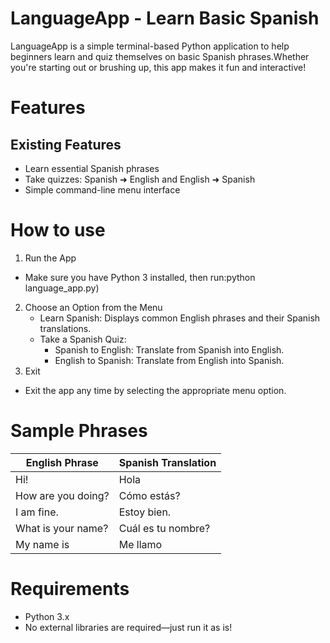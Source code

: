 # LanguageApp - Learn Basic Spanish
LanguageApp is a simple terminal-based Python application to help beginners learn and quiz themselves on basic Spanish phrases.Whether you're starting out or brushing up, this app makes it fun and interactive!

# Features
## Existing Features
+ Learn essential Spanish phrases
+ Take quizzes: Spanish ➜ English and English ➜ Spanish
+ Simple command-line menu interface

# How to use 
1. Run the App
 + Make sure you have Python 3 installed, then run:python language_app.py)
2. Choose an Option from the Menu
   + Learn Spanish: Displays common English phrases and their Spanish translations.
   + Take a Spanish Quiz:
     + Spanish to English: Translate from Spanish into English.
     + English to Spanish: Translate from English into Spanish.
3. Exit
+ Exit the app any time by selecting the appropriate menu option.

# Sample Phrases
  | English Phrase     | Spanish Translation |
| ------------------ | ------------------- |
| Hi!                | Hola                |
| How are you doing? | Cómo estás?         |
| I am fine.         | Estoy bien.         |
| What is your name? | Cuál es tu nombre?  |
| My name is         | Me llamo            |

# Requirements
+ Python 3.x
 + No external libraries are required—just run it as is!


